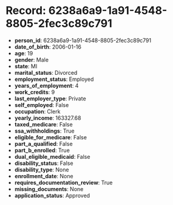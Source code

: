 # Record: 6238a6a9-1a91-4548-8805-2fec3c89c791

- **person_id**: 6238a6a9-1a91-4548-8805-2fec3c89c791
- **date_of_birth**: 2006-01-16
- **age**: 19
- **gender**: Male
- **state**: MI
- **marital_status**: Divorced
- **employment_status**: Employed
- **years_of_employment**: 4
- **work_credits**: 9
- **last_employer_type**: Private
- **self_employed**: False
- **occupation**: Clerk
- **yearly_income**: 163327.68
- **taxed_medicare**: False
- **ssa_withholdings**: True
- **eligible_for_medicare**: False
- **part_a_qualified**: False
- **part_b_enrolled**: True
- **dual_eligible_medicaid**: False
- **disability_status**: False
- **disability_type**: None
- **enrollment_date**: None
- **requires_documentation_review**: True
- **missing_documents**: None
- **application_status**: Approved